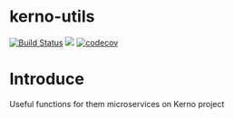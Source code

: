 # kerno-utils
[![Build Status](https://travis-ci.org/kerno-bpm/kerno-utils.svg?branch=develop)](https://travis-ci.org/kerno-bpm/kerno-utils)
[![](https://jitpack.io/v/kerno-bpm/kerno-utils.svg)](https://jitpack.io/#kerno-bpm/kerno-utils)
[![codecov](https://codecov.io/gh/kerno-bpm/kerno-utils/branch/develop/graph/badge.svg)](https://codecov.io/gh/kerno-bpm/kerno-utils)
# Introduce
Useful functions for them microservices on Kerno project